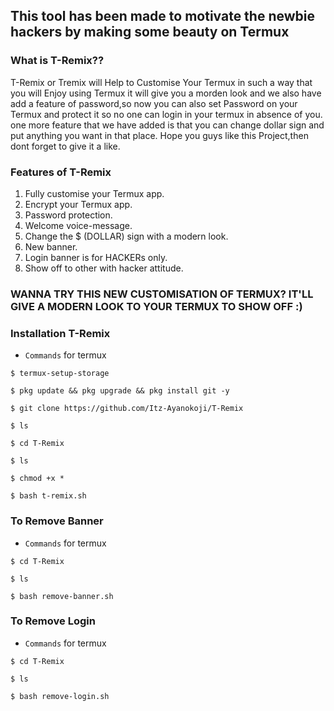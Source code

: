 
## This tool has been made to motivate the newbie hackers by making some beauty on Termux


### What is T-Remix??
T-Remix or Tremix will Help to Customise Your Termux in such a way that you will Enjoy using Termux it will give you a morden look and we also have add a feature of password,so now you can also set Password on your Termux and protect it so no one can login in your termux in absence of you.
one more feature that we have added is that you can change dollar sign and put anything you want in that place.
Hope you guys like this Project,then dont forget to give it a like.

### Features of T-Remix
   1. Fully customise your Termux app.
   2. Encrypt your Termux app.
   3. Password protection.
   4. Welcome voice-message.
   5. Change the $ (DOLLAR) sign with a modern look.
   6. New banner.
   7. Login banner is for HACKERs only.
   8. Show off to other with hacker attitude.
   
### WANNA TRY THIS NEW CUSTOMISATION OF TERMUX? IT'LL GIVE A MODERN LOOK TO YOUR TERMUX TO SHOW OFF :)
### Installation T-Remix
* `Commands` for termux
```
$ termux-setup-storage
  
$ pkg update && pkg upgrade && pkg install git -y

$ git clone https://github.com/Itz-Ayanokoji/T-Remix

$ ls

$ cd T-Remix

$ ls

$ chmod +x *

$ bash t-remix.sh
```



### To Remove Banner
* `Commands` for termux
```
$ cd T-Remix

$ ls

$ bash remove-banner.sh
```
### To Remove Login
* `Commands` for termux
```
$ cd T-Remix

$ ls

$ bash remove-login.sh
```
